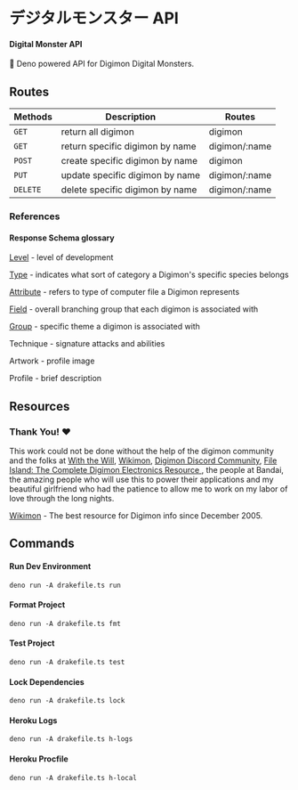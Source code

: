 # **デジタルモンスター API**

#### Digital Monster API

👾 Deno powered API for Digimon Digital Monsters.

## Routes

| Methods  | Description                     | Routes        |
| -------- | ------------------------------- | ------------- |
| `GET`    | return all digimon              | digimon       |
| `GET`    | return specific digimon by name | digimon/:name |
| `POST`   | create specific digimon by name | digimon       |
| `PUT`    | update specific digimon by name | digimon/:name |
| `DELETE` | delete specific digimon by name | digimon/:name |

### References

#### Response Schema glossary

[Level](https://wikimon.net/Evolution_Stage) - level of development

[Type](https://wikimon.net/Type) - indicates what sort of category a Digimon's specific species belongs

[Attribute](https://wikimon.net/Attribute) - refers to type of computer file a Digimon represents

[Field](https://wikimon.net/Field) - overall branching group that each digimon is associated with

[Group](https://wikimon.net/Group) - specific theme a digimon is associated with

Technique - signature attacks and abilities

Artwork - profile image

Profile - brief description

## Resources

### **Thank You! ❤️**

This work could not be done without the help of the digimon community and the folks at [With the Will](https://withthewill.net/), [Wikimon](wikimon), [Digimon Discord Community](https://discord.gg/0VODO3ww0zghqOCO), [File Island: The Complete Digimon Electronics Resource
](http://lcd.withthewill.net/), the people at Bandai, the amazing people who will use this to power their applications and my beautiful girlfriend who had the patience to allow me to work on my labor of love through the long nights.

[Wikimon](https://wikimon.net/Main_Page) - The best resource for Digimon info since December 2005.

## Commands

#### Run Dev Environment

```CLI
deno run -A drakefile.ts run
```

#### Format Project

```CLI
deno run -A drakefile.ts fmt
```

#### Test Project

```CLI
deno run -A drakefile.ts test
```

#### Lock Dependencies

```CLI
deno run -A drakefile.ts lock
```

#### Heroku Logs

```CLI
deno run -A drakefile.ts h-logs
```

#### Heroku Procfile

```CLI
deno run -A drakefile.ts h-local
```
